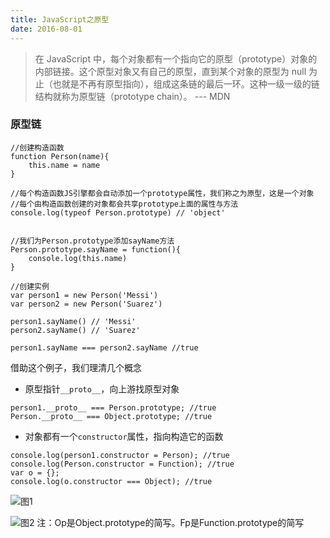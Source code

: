 ```yaml
---
title: JavaScript之原型
date: 2016-08-01
---
```

> 在 JavaScript 中，每个对象都有一个指向它的原型（prototype）对象的内部链接。这个原型对象又有自己的原型，直到某个对象的原型为 null 为止（也就是不再有原型指向），组成这条链的最后一环。这种一级一级的链结构就称为原型链（prototype chain）。          --- MDN

<!--more-->
### 原型链
```
//创建构造函数
function Person(name){
    this.name = name
}

//每个构造函数JS引擎都会自动添加一个prototype属性，我们称之为原型，这是一个对象
//每个由构造函数创建的对象都会共享prototype上面的属性与方法
console.log(typeof Person.prototype) // 'object'


//我们为Person.prototype添加sayName方法
Person.prototype.sayName = function(){
    console.log(this.name)
}

//创建实例
var person1 = new Person('Messi')
var person2 = new Person('Suarez')

person1.sayName() // 'Messi'
person2.sayName() // 'Suarez'

person1.sayName === person2.sayName //true
```
借助这个例子，我们理清几个概念
 - 原型指针`__proto__`，向上游找原型对象

```
person1.__proto__ === Person.prototype; //true
Person.__proto__ === Object.prototype; //true
```
- 对象都有一个`constructor`属性，指向构造它的函数

```
console.log(person1.constructor = Person); //true
console.log(Person.constructor = Function); //true
var o = {};
console.log(o.constructor === Object); //true
```

![图1](http://upload-images.jianshu.io/upload_images/2575359-9e891bdd0eb3485f.png?imageMogr2/auto-orient/strip%7CimageView2/2/w/1240)

![图2](http://upload-images.jianshu.io/upload_images/2575359-28c82cb4080e2919.png?imageMogr2/auto-orient/strip%7CimageView2/2/w/1240)
注：Op是Object.prototype的简写。Fp是Function.prototype的简写